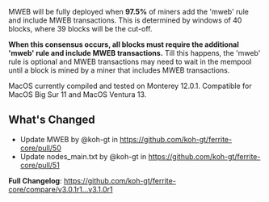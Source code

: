 MWEB will be fully deployed when **97.5%** of miners add the 'mweb' rule and include MWEB transactions. This is determined by windows of 40 blocks, where 39 blocks will be the cut-off. 

**When this consensus occurs, all blocks must require the additional 'mweb' rule and include MWEB transactions.**
Till this happens, the 'mweb' rule is optional and MWEB transactions may need to wait in the mempool until a block is mined by a miner that includes MWEB transactions. 

MacOS currently compiled and tested on Monterey 12.0.1.
Compatible for MacOS Big Sur 11 and MacOS Ventura 13.

## What's Changed
* Update MWEB by @koh-gt in https://github.com/koh-gt/ferrite-core/pull/50
* Update nodes_main.txt by @koh-gt in https://github.com/koh-gt/ferrite-core/pull/51


**Full Changelog**: https://github.com/koh-gt/ferrite-core/compare/v3.0.1r1...v3.1.0r1